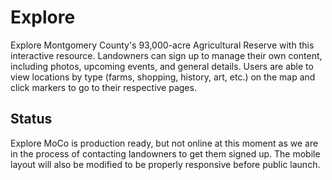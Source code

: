 # Explore

Explore Montgomery County's 93,000-acre Agricultural Reserve with this interactive resource. Landowners can sign up to manage their own content, including photos, upcoming events, and general details. Users are able to view locations by type (farms, shopping, history, art, etc.) on the map and click markers to go to their respective pages.

## Status
Explore MoCo is production ready, but not online at this moment as we are in the process of contacting landowners to get them signed up. The mobile layout will also be modified to be properly responsive before public launch.
